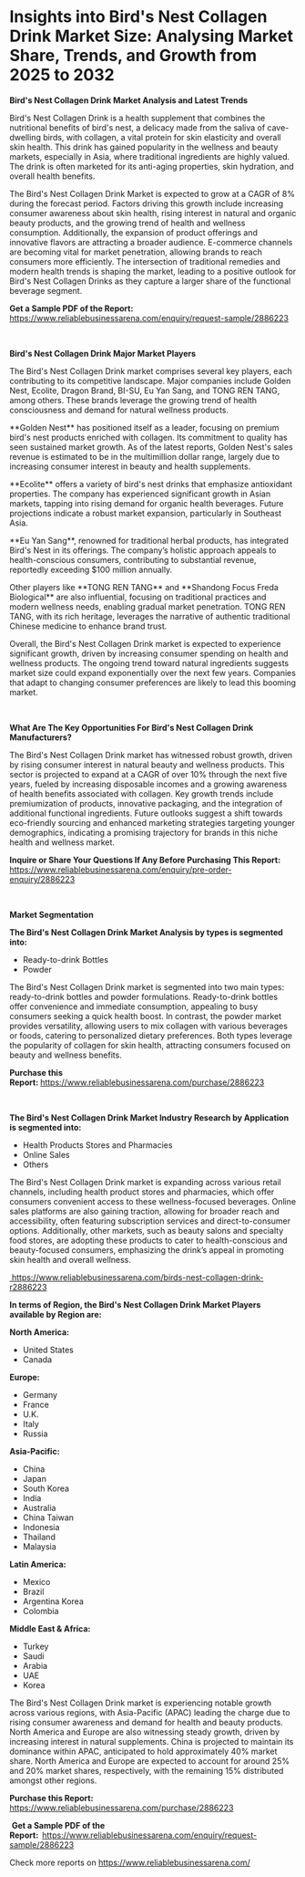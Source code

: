 <p><h1>Insights into Bird's Nest Collagen Drink Market Size: Analysing Market Share, Trends, and Growth from 2025 to 2032</h1></p><p><strong>Bird's Nest Collagen Drink Market Analysis and Latest Trends</strong></p>
<p><p>Bird's Nest Collagen Drink is a health supplement that combines the nutritional benefits of bird's nest, a delicacy made from the saliva of cave-dwelling birds, with collagen, a vital protein for skin elasticity and overall skin health. This drink has gained popularity in the wellness and beauty markets, especially in Asia, where traditional ingredients are highly valued. The drink is often marketed for its anti-aging properties, skin hydration, and overall health benefits.</p><p>The Bird's Nest Collagen Drink Market is expected to grow at a CAGR of 8% during the forecast period. Factors driving this growth include increasing consumer awareness about skin health, rising interest in natural and organic beauty products, and the growing trend of health and wellness consumption. Additionally, the expansion of product offerings and innovative flavors are attracting a broader audience. E-commerce channels are becoming vital for market penetration, allowing brands to reach consumers more efficiently. The intersection of traditional remedies and modern health trends is shaping the market, leading to a positive outlook for Bird's Nest Collagen Drinks as they capture a larger share of the functional beverage segment.</p></p>
<p><strong>Get a Sample PDF of the Report:&nbsp;</strong> <a href="https://www.reliablebusinessarena.com/enquiry/request-sample/2886223?utm_campaign=2294&utm_medium=2&utm_source=Github&utm_content=ia&utm_term=13032025&utm_id=birds-nest-collagen-drink">https://www.reliablebusinessarena.com/enquiry/request-sample/2886223</a></p>
<p>&nbsp;</p>
<p><strong>Bird's Nest Collagen Drink Major Market Players</strong></p>
<p><p>The Bird's Nest Collagen Drink market comprises several key players, each contributing to its competitive landscape. Major companies include Golden Nest, Ecolite, Dragon Brand, BI-SU, Eu Yan Sang, and TONG REN TANG, among others. These brands leverage the growing trend of health consciousness and demand for natural wellness products.</p><p>**Golden Nest** has positioned itself as a leader, focusing on premium bird's nest products enriched with collagen. Its commitment to quality has seen sustained market growth. As of the latest reports, Golden Nest's sales revenue is estimated to be in the multimillion dollar range, largely due to increasing consumer interest in beauty and health supplements.</p><p>**Ecolite** offers a variety of bird's nest drinks that emphasize antioxidant properties. The company has experienced significant growth in Asian markets, tapping into rising demand for organic health beverages. Future projections indicate a robust market expansion, particularly in Southeast Asia.</p><p>**Eu Yan Sang**, renowned for traditional herbal products, has integrated Bird's Nest in its offerings. The company’s holistic approach appeals to health-conscious consumers, contributing to substantial revenue, reportedly exceeding $100 million annually.</p><p>Other players like **TONG REN TANG** and **Shandong Focus Freda Biological** are also influential, focusing on traditional practices and modern wellness needs, enabling gradual market penetration. TONG REN TANG, with its rich heritage, leverages the narrative of authentic traditional Chinese medicine to enhance brand trust.</p><p>Overall, the Bird's Nest Collagen Drink market is expected to experience significant growth, driven by increasing consumer spending on health and wellness products. The ongoing trend toward natural ingredients suggests market size could expand exponentially over the next few years. Companies that adapt to changing consumer preferences are likely to lead this booming market.</p></p>
<p>&nbsp;</p>
<p><strong>What Are The Key Opportunities For Bird's Nest Collagen Drink Manufacturers?</strong></p>
<p><p>The Bird's Nest Collagen Drink market has witnessed robust growth, driven by rising consumer interest in natural beauty and wellness products. This sector is projected to expand at a CAGR of over 10% through the next five years, fueled by increasing disposable incomes and a growing awareness of health benefits associated with collagen. Key growth trends include premiumization of products, innovative packaging, and the integration of additional functional ingredients. Future outlooks suggest a shift towards eco-friendly sourcing and enhanced marketing strategies targeting younger demographics, indicating a promising trajectory for brands in this niche health and wellness market.</p></p>
<p><strong>Inquire or Share Your Questions If Any Before Purchasing This Report:</strong> <a href="https://www.reliablebusinessarena.com/enquiry/pre-order-enquiry/2886223?utm_campaign=2294&utm_medium=2&utm_source=Github&utm_content=ia&utm_term=13032025&utm_id=birds-nest-collagen-drink">https://www.reliablebusinessarena.com/enquiry/pre-order-enquiry/2886223</a></p>
<p>&nbsp;</p>
<p><strong>Market Segmentation</strong></p>
<p><strong>The Bird's Nest Collagen Drink Market Analysis by types is segmented into:</strong></p>
<p><ul><li>Ready-to-drink Bottles</li><li>Powder</li></ul></p>
<p><p>The Bird's Nest Collagen Drink market is segmented into two main types: ready-to-drink bottles and powder formulations. Ready-to-drink bottles offer convenience and immediate consumption, appealing to busy consumers seeking a quick health boost. In contrast, the powder market provides versatility, allowing users to mix collagen with various beverages or foods, catering to personalized dietary preferences. Both types leverage the popularity of collagen for skin health, attracting consumers focused on beauty and wellness benefits.</p></p>
<p><strong>Purchase this Report:&nbsp;</strong><a href="https://www.reliablebusinessarena.com/purchase/2886223?utm_campaign=2294&utm_medium=2&utm_source=Github&utm_content=ia&utm_term=13032025&utm_id=birds-nest-collagen-drink">https://www.reliablebusinessarena.com/purchase/2886223</a></p>
<p>&nbsp;</p>
<p><strong>The Bird's Nest Collagen Drink Market Industry Research by Application is segmented into:</strong></p>
<p><ul><li>Health Products Stores and Pharmacies</li><li>Online Sales</li><li>Others</li></ul></p>
<p><p>The Bird's Nest Collagen Drink market is expanding across various retail channels, including health product stores and pharmacies, which offer consumers convenient access to these wellness-focused beverages. Online sales platforms are also gaining traction, allowing for broader reach and accessibility, often featuring subscription services and direct-to-consumer options. Additionally, other markets, such as beauty salons and specialty food stores, are adopting these products to cater to health-conscious and beauty-focused consumers, emphasizing the drink’s appeal in promoting skin health and overall wellness.</p></p>
<p><a href="https://www.reliablebusinessarena.com/birds-nest-collagen-drink-r2886223?utm_campaign=2294&utm_medium=2&utm_source=Github&utm_content=ia&utm_term=13032025&utm_id=birds-nest-collagen-drink">&nbsp;https://www.reliablebusinessarena.com/birds-nest-collagen-drink-r2886223</a></p>
<p><strong>In terms of Region, the Bird's Nest Collagen Drink Market Players available by Region are:</strong></p>
<p>
    <p> <strong> North America: </strong>
        <ul>
            <li>United States</li>
            <li>Canada</li>
        </ul>
        </p> 
    <p> <strong> Europe: </strong>
        <ul>
            <li>Germany</li>
            <li>France</li>
            <li>U.K.</li>
            <li>Italy</li>
            <li>Russia</li>
        </ul>
        </p> 
    <p> <strong> Asia-Pacific: </strong>
        <ul>
            <li>China</li>
            <li>Japan</li>
            <li>South Korea</li>
            <li>India</li>
            <li>Australia</li>
            <li>China Taiwan</li>
            <li>Indonesia</li>
            <li>Thailand</li>
            <li>Malaysia</li>
        </ul>
        </p> 
    <p> <strong> Latin America: </strong>
        <ul>
            <li>Mexico</li>
            <li>Brazil</li>
            <li>Argentina Korea</li>
            <li>Colombia</li>
        </ul>
        </p> 
    <p> <strong> Middle East & Africa: </strong>
        <ul>
            <li>Turkey</li>
            <li>Saudi</li>
            <li>Arabia</li>
            <li>UAE</li>
            <li>Korea</li>
        </ul>
    </p>
    </p>
<p><p>The Bird's Nest Collagen Drink market is experiencing notable growth across various regions, with Asia-Pacific (APAC) leading the charge due to rising consumer awareness and demand for health and beauty products. North America and Europe are also witnessing steady growth, driven by increasing interest in natural supplements. China is projected to maintain its dominance within APAC, anticipated to hold approximately 40% market share. North America and Europe are expected to account for around 25% and 20% market shares, respectively, with the remaining 15% distributed amongst other regions.</p></p>
<p><strong>Purchase this Report: </strong><a href="https://www.reliablebusinessarena.com/purchase/2886223?utm_campaign=2294&utm_medium=2&utm_source=Github&utm_content=ia&utm_term=13032025&utm_id=birds-nest-collagen-drink">https://www.reliablebusinessarena.com/purchase/2886223</a></p>
<p>&nbsp;<strong>Get a Sample PDF of the Report:&nbsp;&nbsp;</strong><a href="https://www.reliablebusinessarena.com/enquiry/request-sample/2886223?utm_campaign=2294&utm_medium=2&utm_source=Github&utm_content=ia&utm_term=13032025&utm_id=birds-nest-collagen-drink">https://www.reliablebusinessarena.com/enquiry/request-sample/2886223</a></p>
<p><strong></strong></p>
<p>Check more reports on <a href="https://www.reliablebusinessarena.com/?utm_campaign=2294&utm_medium=2&utm_source=Github&utm_content=ia&utm_term=13032025&utm_id=birds-nest-collagen-drink">https://www.reliablebusinessarena.com/</a></p>